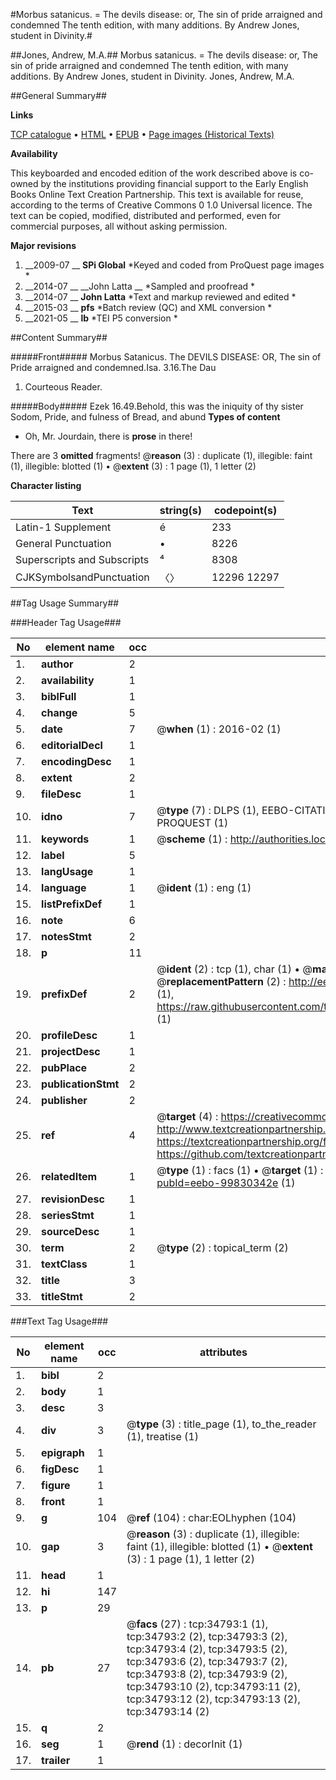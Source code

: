 #Morbus satanicus. = The devils disease: or, The sin of pride arraigned and condemned The tenth edition, with many additions. By Andrew Jones, student in Divinity.#

##Jones, Andrew, M.A.##
Morbus satanicus. = The devils disease: or, The sin of pride arraigned and condemned The tenth edition, with many additions. By Andrew Jones, student in Divinity.
Jones, Andrew, M.A.

##General Summary##

**Links**

[TCP catalogue](http://www.ota.ox.ac.uk/tcp/)  • 
[HTML](http://tei.it.ox.ac.uk/tcp/Texts-HTML/free/A47/A47014.html)  • 
[EPUB](http://tei.it.ox.ac.uk/tcp/Texts-EPUB/free/A47/A47014.epub) • 
[Page images (Historical Texts)](https://historicaltexts.jisc.ac.uk/eebo-99830342e)

**Availability**

This keyboarded and encoded edition of the work described above is co-owned by the
    institutions providing financial support to the Early English Books Online Text Creation
    Partnership. This text is available for reuse, according to the terms of  Creative Commons 0 1.0 Universal
    licence. The text can be copied, modified, distributed and performed, even for commercial
    purposes, all without asking permission.

**Major revisions**

1. __2009-07 __ __SPi Global__ *Keyed and coded from ProQuest page images *
1. __2014-07 __ __John Latta __ *Sampled and proofread *
1. __2014-07 __ __John Latta__ *Text and markup reviewed and edited *
1. __2015-03 __ __pfs__ *Batch review (QC) and XML conversion *
1. __2021-05 __ __lb__ *TEI P5 conversion *

##Content Summary##

#####Front#####
Morbus Satanicus. The DEVILS DISEASE: OR, The sin of Pride arraigned and condemned.Isa. 3.16.The Dau
1. Courteous Reader.

#####Body#####
Ezek 16.49.Behold, this was the iniquity of thy sister Sodom, Pride, and fulness of Bread, and abund
**Types of content**

  * Oh, Mr. Jourdain, there is **prose** in there!

There are 3 **omitted** fragments! 
 @__reason__ (3) : duplicate (1), illegible: faint (1), illegible: blotted (1)  •  @__extent__ (3) : 1 page (1), 1 letter (2)

**Character listing**


|Text|string(s)|codepoint(s)|
|---|---|---|
|Latin-1 Supplement|é|233|
|General Punctuation|•|8226|
|Superscripts             and Subscripts|⁴|8308|
|CJKSymbolsandPunctuation|〈〉|12296 12297|

##Tag Usage Summary##

###Header Tag Usage###

|No|element name|occ|attributes|
|---|---|---|---|
|1.|__author__|2||
|2.|__availability__|1||
|3.|__biblFull__|1||
|4.|__change__|5||
|5.|__date__|7| @__when__ (1) : 2016-02 (1)|
|6.|__editorialDecl__|1||
|7.|__encodingDesc__|1||
|8.|__extent__|2||
|9.|__fileDesc__|1||
|10.|__idno__|7| @__type__ (7) : DLPS (1), EEBO-CITATION (1), VID (1), EEBO-PROQUEST (1), STC (2), PROQUEST (1)|
|11.|__keywords__|1| @__scheme__ (1) : http://authorities.loc.gov/ (1)|
|12.|__label__|5||
|13.|__langUsage__|1||
|14.|__language__|1| @__ident__ (1) : eng (1)|
|15.|__listPrefixDef__|1||
|16.|__note__|6||
|17.|__notesStmt__|2||
|18.|__p__|11||
|19.|__prefixDef__|2| @__ident__ (2) : tcp (1), char (1)  •  @__matchPattern__ (2) : ([0-9\-]+):([0-9IVX]+) (1), (.+) (1)  •  @__replacementPattern__ (2) : http://eebo.chadwyck.com/downloadtiff?vid=$1&page=$2 (1), https://raw.githubusercontent.com/textcreationpartnership/Texts/master/tcpchars.xml#$1 (1)|
|20.|__profileDesc__|1||
|21.|__projectDesc__|1||
|22.|__pubPlace__|2||
|23.|__publicationStmt__|2||
|24.|__publisher__|2||
|25.|__ref__|4| @__target__ (4) : https://creativecommons.org/publicdomain/zero/1.0/ (1), http://www.textcreationpartnership.org/docs/. (1), https://textcreationpartnership.org/faq/#faq05 (1), https://github.com/textcreationpartnership (1)|
|26.|__relatedItem__|1| @__type__ (1) : facs (1)  •  @__target__ (1) : https://data.historicaltexts.jisc.ac.uk/view?pubId=eebo-99830342e (1)|
|27.|__revisionDesc__|1||
|28.|__seriesStmt__|1||
|29.|__sourceDesc__|1||
|30.|__term__|2| @__type__ (2) : topical_term (2)|
|31.|__textClass__|1||
|32.|__title__|3||
|33.|__titleStmt__|2||


###Text Tag Usage###

|No|element name|occ|attributes|
|---|---|---|---|
|1.|__bibl__|2||
|2.|__body__|1||
|3.|__desc__|3||
|4.|__div__|3| @__type__ (3) : title_page (1), to_the_reader (1), treatise (1)|
|5.|__epigraph__|1||
|6.|__figDesc__|1||
|7.|__figure__|1||
|8.|__front__|1||
|9.|__g__|104| @__ref__ (104) : char:EOLhyphen (104)|
|10.|__gap__|3| @__reason__ (3) : duplicate (1), illegible: faint (1), illegible: blotted (1)  •  @__extent__ (3) : 1 page (1), 1 letter (2)|
|11.|__head__|1||
|12.|__hi__|147||
|13.|__p__|29||
|14.|__pb__|27| @__facs__ (27) : tcp:34793:1 (1), tcp:34793:2 (2), tcp:34793:3 (2), tcp:34793:4 (2), tcp:34793:5 (2), tcp:34793:6 (2), tcp:34793:7 (2), tcp:34793:8 (2), tcp:34793:9 (2), tcp:34793:10 (2), tcp:34793:11 (2), tcp:34793:12 (2), tcp:34793:13 (2), tcp:34793:14 (2)|
|15.|__q__|2||
|16.|__seg__|1| @__rend__ (1) : decorInit (1)|
|17.|__trailer__|1||
